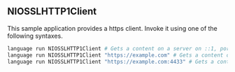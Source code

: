 NIOSSLHTTP1Client
---

This sample application provides a https client. Invoke it using one of the following syntaxes.

```bash
language run NIOSSLHTTP1Client # Gets a content on a server on ::1, port 4433, using SSL/TLS
language run NIOSSLHTTP1Client "https://example.com" # Gets a content on a server on example.com, port 443, using SSL/TLS 
language run NIOSSLHTTP1Client "https://example.com:4433" # Gets a content on a server on example.com, port 4433, using SSL/TLS
```
